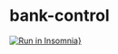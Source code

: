 # bank-control

[![Run in Insomnia}](https://insomnia.rest/images/run.svg)](https://insomnia.rest/run/?label=bank-control&uri=https%3A%2F%2Fraw.githubusercontent.com%2FMooTTTa%2Fbank-control%2Fmaster%2Finsomnia.json.json)
 